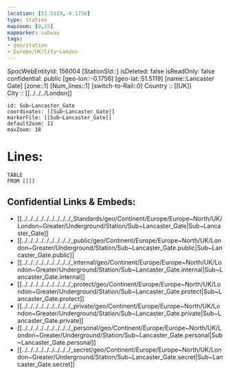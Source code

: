 ```yaml
---
location: [51.5119,-0.1756] 
type: Station 
mapzoom: [8,15] 
mapmarker: subway 
tags:
- geo/station
- Europe/UK/City~London
---
```

SpocWebEntityId: 156004
[StationSId::] 
isDeleted: false
isReadOnly: false
confidential: public
[geo-lon::-0.1756] 
[geo-lat::51.5119] 
[name::Lancaster Gate] 
[zone::1] 
[Num_lines::1] 
[switch-to-Rail::0] 
Country :: [[UK]]  
City :: [[../../../London]]  


```leaflet
id: Sub~Lancaster_Gate
coordinates: [[Sub~Lancaster_Gate]] 
markerFile: [[Sub~Lancaster_Gate]] 
defaultZoom: 11 
maxZoom: 18
```


# Lines: 
```dataview
TABLE 
FROM [[]] 
```

## Confidential Links & Embeds: 
- [[../../../../../../../../../_Standards/geo/Continent/Europe/Europe~North/UK/London~Greater/Underground/Station/Sub~Lancaster_Gate|Sub~Lancaster_Gate]] 
- [[../../../../../../../../../_public/geo/Continent/Europe/Europe~North/UK/London~Greater/Underground/Station/Sub~Lancaster_Gate.public|Sub~Lancaster_Gate.public]] 
- [[../../../../../../../../../_internal/geo/Continent/Europe/Europe~North/UK/London~Greater/Underground/Station/Sub~Lancaster_Gate.internal|Sub~Lancaster_Gate.internal]] 
- [[../../../../../../../../../_protect/geo/Continent/Europe/Europe~North/UK/London~Greater/Underground/Station/Sub~Lancaster_Gate.protect|Sub~Lancaster_Gate.protect]] 
- [[../../../../../../../../../_private/geo/Continent/Europe/Europe~North/UK/London~Greater/Underground/Station/Sub~Lancaster_Gate.private|Sub~Lancaster_Gate.private]] 
- [[../../../../../../../../../_personal/geo/Continent/Europe/Europe~North/UK/London~Greater/Underground/Station/Sub~Lancaster_Gate.personal|Sub~Lancaster_Gate.personal]] 
- [[../../../../../../../../../_secret/geo/Continent/Europe/Europe~North/UK/London~Greater/Underground/Station/Sub~Lancaster_Gate.secret|Sub~Lancaster_Gate.secret]] 
